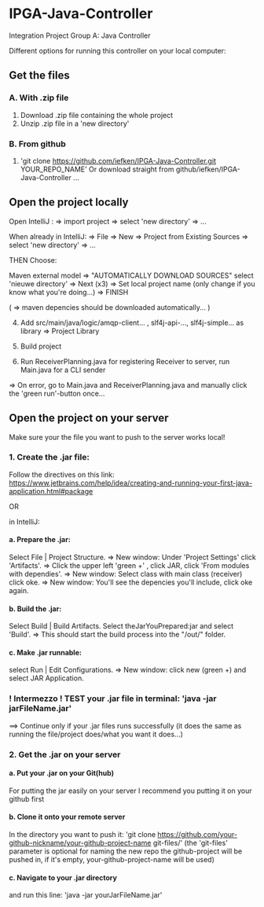 # IPGA-Java-Controller
Integration Project Group A: Java Controller

Different options for running this controller on your local computer:

## Get the files

### A. With .zip file

1. Download .zip file containing the whole project
2. Unzip .zip file in a 'new directory'

### B. From github

1. 'git clone https://github.com/iefken/IPGA-Java-Controller.git YOUR_REPO_NAME'
Or download straight from github/iefken/IPGA-Java-Controller ...

## Open the project locally

Open IntelliJ : => import project => select 'new directory' => ...
 
When already in IntelliJ: => File => New => Project from Existing Sources =>  select 'new directory' => ...
 
THEN Choose: 
 
 Maven external model => "AUTOMATICALLY DOWNLOAD SOURCES" select 'nieuwe directory' 
 => Next (x3) => Set local project name (only change if you know what you're doing...) => FINISH
 
 ( => maven depencies should be downloaded automatically... )
 
4. Add src/main/java/logic/amqp-client... , slf4j-api-..., slf4j-simple... as library => Project Library

5. Build project

6. Run ReceiverPlanning.java for registering Receiver to server, run Main.java for a CLI sender

=> On error, go to Main.java and ReceiverPlanning.java and manually click the 'green run'-button once...

## Open the project on your server

Make sure your the file you want to push to the server works local!

### 1. Create the .jar file:
Follow the directives on this link: 
https://www.jetbrains.com/help/idea/creating-and-running-your-first-java-application.html#package

OR
 
in IntelliJ:

#### a. Prepare the .jar:

 Select File | Project Structure.
   => New window: Under 'Project Settings' click 'Artifacts'.
      => Click the upper left 'green +' , click JAR, click 'From modules with dependies'. 
         => New window: Select class with main class (receiver) click oke. 
           => New window: You'll see the depencies you'll include, click oke again.
           
#### b. Build the .jar: 

Select Build | Build Artifacts. Select theJarYouPrepared:jar and select 'Build'. 
=> This should start the build process into the "/out/" folder.

#### c. Make .jar runnable: 

select Run | Edit Configurations. 
  => New window: click new (green +) and select JAR Application.

### ! Intermezzo ! TEST your .jar file in terminal: 'java -jar jarFileName.jar'

==> Continue only if your .jar files runs successfully (it does the same as running the file/project does/what you want it does...)

### 2. Get the .jar on your server

#### a. Put your .jar on your Git(hub)
For putting the jar easily on your server I recommend you putting it on your github first
#### b. Clone it onto your remote server
In the directory you want to push it: 'git clone https://github.com/your-github-nickname/your-github-project-name git-files/' 
(the 'git-files' parameter is optional for naming the new repo the github-project will be pushed in, if it's empty, your-github-project-name will be used)

#### c. Navigate to your .jar directory
and run this line: 'java -jar yourJarFileName.jar'

